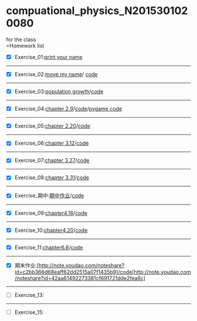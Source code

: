 # compuational_physics_N2015301020080
for the class  
=Homework list  
- [x] Exercise_01:[print your name](temp.py)
***
- [x] Exercise_02:[move my name](http://note.youdao.com/noteshare?id=0ed58c300db5637a73b56ea108ef5eae)/
[code](http://note.youdao.com/noteshare?id=eeb4eb086fbdba119a344572b9ccf36d)
***
- [x] Exercise_03:[population growth](http://note.youdao.com/noteshare?id=d6d521f3bb41180dc43ffdda9435cf85)/[code](http://note.youdao.com/noteshare?id=6f5dfe07e7a1d887a3697b72e57227ca)
***
- [x] Exercise_04:[chapter 2.9](http://note.youdao.com/noteshare?id=48fcf2fa5f35048e8cb6249c1613e5cb)/[code](http://note.youdao.com/noteshare?id=5321a3bfdb599ddcc31c9ff96457f1cd)/[pygame code](http://note.youdao.com/noteshare?id=f2759f59e138aa31333e8de8fefc7a9b)
***
- [x] Exercise_05:[chapter 2.20](http://note.youdao.com/noteshare?id=0ee81e3ec8de999c5331708945458317)/[code](http://note.youdao.com/noteshare?id=43e118878425b7f9042748a38cef4d35)
***
- [x] Exercise_06:[chapter 3.12](http://note.youdao.com/noteshare?id=341541c2fe4fb1ca3f01d0c0ba15aed4)/[code](http://note.youdao.com/noteshare?id=5a37903e27dc8669f2719947040d466a)
***
- [x] Exercise_07:[chapter 3.27](http://note.youdao.com/noteshare?id=75d95c753100f68ed8905b1e47ef1aa5)/[code](http://note.youdao.com/noteshare?id=a324691e6913182a2f1f41b4ea70aafb)
***
- [x] Exercise_08:[chapter 3.31](http://note.youdao.com/noteshare?id=bd2d4b9bf395a16886f0d8d30c3b7221)/[code](http://note.youdao.com/noteshare?id=52fc4652d768bdaf4b0e4c309fe75168)
***
- [x] Exercise_期中:[期中作业](http://note.youdao.com/noteshare?id=69ae53d5d40ffd2539058db098bb7fc1)/[code](http://note.youdao.com/noteshare?id=28a8653df08d429bd94c9887df2b4802)
***
- [x] Exercise_09:[chapter4.16](http://note.youdao.com/noteshare?id=07ce6653bfde3a57e932b8aeb649818e)/[code](http://note.youdao.com/noteshare?id=cd1bc6d429deca3cfc953b0c6160a9bb)
***
- [x] Exercise_10:[chapter4.20](http://note.youdao.com/noteshare?id=22634820574b5406c067b3651f2ec4ec)/[code](http://note.youdao.com/noteshare?id=b20704228cc7154a58fe108c7932ad4e)
***
- [x] Exercise_11:[chapter6.6](http://note.youdao.com/noteshare?id=0f8800a39815547cf84253e3ba5f42f3)/[code](http://note.youdao.com/noteshare?id=50d31929677e720bb1e2e7c209919933)
***
- [x] 期末作业:[http://note.youdao.com/noteshare?id=c2bb366d68eaff62dd2515a07f1435b9]/code[http://note.youdao.com/noteshare?id=42aa61492273381cf691721dde2fea6c]
***
- [ ] Exercise_13:
***
- [ ] Exercise_15:

